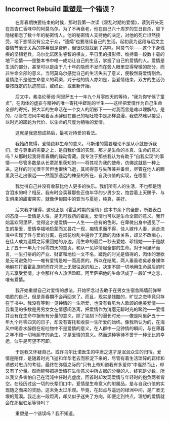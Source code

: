 ## Incorrect Rebuild 重塑是一个错误？

&nbsp;&nbsp;&nbsp;&nbsp;&nbsp;&nbsp;&nbsp;&nbsp;在青春期快要结束的时候，那时我第一次读《霍乱时期的爱情》，读到开头死在苦杏仁香味中的阿莫乌尔。为了不再衰老，他在自己六十周岁的生日自杀，留下隐秘相恋了数十年的秘密情人。他的秘密情人支持他的决定，对他的死亡坦然接受，地下恋情没有公之于众，“遗孀”也要继续自己的生活。起初我为这段与后文主要情节毫无关系的序幕很是费解，但很快就找到了共鸣。阿莫乌尔——这个下身残疾的坚韧老兵，乌尔比诺医生睿智的棋友，平日里的摄影师，维持着一段数十载的地下恋情——是整本书中唯一成功让自己的生活，掌握了自己的爱情的人。爱情是生活的部分，甚至可以是由于几十年的隐而不发而在旁人眼里显得卑微的部分，而非生命全部的意义。当阿莫乌尔感觉自己的生活失去了意义，便毅然将爱情割舍。爱情绝不是他生命意义的羁縻，对于他的情人亦如是，当爱情结束，双方的生活仍要按既定的轨迹前进，或终止，或重新开始。

&nbsp;&nbsp;&nbsp;&nbsp;&nbsp;&nbsp;&nbsp;&nbsp;后文中，弗洛伦蒂诺·阿里萨五十一年九个月零四天的等待，“我为你守候了童贞”，在肉体的虚妄与精神的唯一寄托中蹉跎的半生——这样把爱情作为自己生命全部的寄托，把大半的生命活在一个女人的阴影下——对我而言是难以理解的。是的，尽管在海风中喝着香水醉倒在自己的呕吐物中是那样浪漫，我依然难以接受，以时光的蹉跎为代价、以生命的尺度为牺牲的爱情。

&nbsp;&nbsp;&nbsp;&nbsp;&nbsp;&nbsp;&nbsp;&nbsp;这就是我思想成熟后，最初对待爱的看法。

&nbsp;&nbsp;&nbsp;&nbsp;&nbsp;&nbsp;&nbsp;&nbsp;我始终觉得，爱情绝非生命的意义。马斯诺的需要理论不是从小就告诉我们，爱与尊重的需要之上，是自我价值的实现，那才是生命的本真、生命的意义吗？从那时起我将青春期的躁动雪藏。我专注于那些我认为有助于“自我实现”的事情——尽管多数是从长辈那里获知的——将其视为我的使命，仿佛这就是一种上进。这样的时光很辛苦但也很快飞逝，其间得意与失落兼并备尝，尽管在他人的眼里我已走出很远——然而那遥远的神圣的所在，自我价值的实现，在哪里？

&nbsp;&nbsp;&nbsp;&nbsp;&nbsp;&nbsp;&nbsp;&nbsp;我觉得自己并没有收获比他人更多的快乐。我们所有人的生活，不也都是饱含泪水的吗？相反，我有时会羡慕那些正值年华的少男少女，饱尝着上天赐予、与生俱来的甜蜜果实，就像伊甸园中的亚当与夏娃，纯真，美好。

&nbsp;&nbsp;&nbsp;&nbsp;&nbsp;&nbsp;&nbsp;&nbsp;后来我才懂得，这也正是《霍乱时期的爱情》这本书余下的全部，所要表白的态度——爱情是人性，是无可救药的霍乱，爱情也可以是生命全部的意义。我开始喜欢阿里萨，觉得这才是爱情——人生——应有的色彩。在卑微出身中遇见了一生的挚爱，爱情幸福地启蒙而又昙花一现，痴情求而不得，佳人嫁作人妻，远走流浪中实现了性与爱的分离，在烟花纷乱中遍尝了无数的肉体关系，却又不改痴心，在佳人成为遗孀之际重回她的身边，用生命的最后一秒去爱她、珍惜她——于是献上了五十一年九个月零四天的童贞，和从一见钟情起全部的生命。对于阿里萨而言，一生打拼的的产业、财富和地位一文不名，蹉跎的时光是值得的，肉体的泄欲是无可避免的——唯有爱情是唯一而高贵的。所以在结尾，两人垂垂老矣赤身裸体地躺在打着霍乱旗帜而在河流上无限往返的船上，决定不顾一切地用生命最后的时光去享受爱情，才会那样令人热泪盈眶。阿里萨把他的生命活成了一段旷世之恋，唯有爱情。

&nbsp;&nbsp;&nbsp;&nbsp;&nbsp;&nbsp;&nbsp;&nbsp;我开始重塑自己对爱情的想法，开始怀念过去敢于在男女生宿舍隔墙前弹琴唱歌的自己，但是青春期不会再回来了。而且，现实是残酷的，旷世之恋毕竟只存在于书中。我没有等到一见钟情的一生所爱，也没有看见为人歌颂的绝美爱情——我看见的多数是男男女女在情感间游离，把爱情作为消磨无聊时光的蹉跎——爱情并没有在生命中据有有分量的意义，除了铭刻下的漫长时光——像是阿里萨五十一年九个月零四天的日子，却没有寄托和收获一生所爱的始终。像我所认为的，在海风中喝香水醉倒在呕吐物中不是爱情的意义，在人群中一见钟情的瞬间，与在薄暮之年不顾一切地厮守的余生，才是爱情的意义。然而这种等待不啻于一种无比的幸运，似乎是可望不可即。

&nbsp;&nbsp;&nbsp;&nbsp;&nbsp;&nbsp;&nbsp;&nbsp;于是我又怀疑自己。或许乌尔比诺医生的中庸之道才是泯泯众生的归宿。爱情是陪伴，是随着时光飞逝和年华老去而积淀下来的，尽管有着生活琐碎的羁绊和诱惑对忠贞的考验，最终在弥留之际的“只有上帝知道我有多爱你”中戛然而止，却又有了分量。然而能够把握爱情在生命意义中所占据的分量的人，终究是少数，所以我又多害怕自己在混沌中任时光虚度，回首时却发现爱情与年轻时的抱负两者皆空。在经历过这一切的长辈们口中，爱情是生命意义的附属品，是与自我价值的实现随之而来的奖励，这未免太过乐观。毕竟，在起点与遥远的绿洲中间，是广袤无垠的荒漠。我走出一段距离，却又似乎迷失了方向，即便走到终点，理想的爱情就会在那里驻足等待吗？

&nbsp;&nbsp;&nbsp;&nbsp;&nbsp;&nbsp;&nbsp;&nbsp;重塑是一个错误吗？我不知道。

